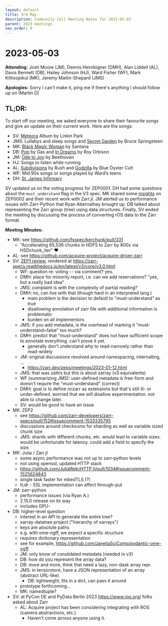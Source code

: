 ```yaml
---
layout: default
title: 3rd May
description: Community Call Meeting Notes for 2023-05-03
parent: 2023 meetings
nav_order: 9
---
```


# 2023-05-03

**Attending:** Josh Moore (JM), Dennis Heimbigner (DMH), Alan Liddell (AL), Davis Bennett (DB), Hailey Johnson (HJ), Ward Fisher (WF), Mark Kittisopikul (MK), Jeremy Maitin-Shepard (JMS)

**Apologies:** Sorry I can't make it, ping me if there's anything I should follow up on (Martin D)

## TL;DR:

To start off our meeting, we asked everyone to share their favourite songs and give an update on their current work. Here are the songs:

- SV: [Meteora](https://open.spotify.com/album/4Gfnly5CzMJQqkUFfoHaP3?si=cxXgdFZSTFO7ZdzeXIm9Ow) Album by Linkin Park
- JMS: Lullabys and sleep songs and [Secret Garden](https://open.spotify.com/track/68uuz61IqrSJjO6ffO3yHc?si=8dab1547a7064b70) by Bruce Springsteen
- MK: [Black Magic Woman](https://open.spotify.com/track/4nmne9J3YCEdhvjTzwiAgu?si=241641ada14b4fd0) by Santana
- DB: [Pop](https://open.spotify.com/album/32Nl49izVyngH22kD1lrkk?si=4cJTQQYVRx-sFaZVAusQZw) by Gas and [In Dreams](https://open.spotify.com/track/44pN9jfSqY3d3lrKuv3QeN?si=9e02f5d50a574726) by Roy Orbison
- JM: [Ode to Joy](https://open.spotify.com/track/4Nd5HJn4EExnLmHtClk4QV?si=056b2b978f454acf) by Beethoven
- HJ: Songs to listen while running
- AL: [Subdivisions](https://open.spotify.com/track/0Z0s6dw0zw2ENU1gVjlLV6?si=bd7b8dc7a3164799) by Rush and [Godzilla](https://open.spotify.com/track/6N0AnkdDFZUetw8KAGHV7e?si=8d6f420076a44940) by Blue Öyster Cult 
- WF: Mid 90s songs or songs played by Ward’s teens
- DH: [St. James Infirmary](https://open.spotify.com/track/0oc9nj1coTLePE4AuTEVyc?si=6252b4541aa741b3)


SV updated us on the voting progress for ZEP0001. DH had some questions about the `must_understand` flag in the V3 spec. MK shared some [insights](https://github.com/zarr-developers/zarr-specs/pull/152#issuecomment-1533335795) on ZEP0002 and their recent work with Zarr.jl. JM alerted us to performance issues with Zarr-Python that Ryan Abernathey brought up. DB talked about representing the Zarr group (tree) using data structures. Finally, SV ended the meeting by discussing the process of converting rOS data to the Zarr format.

**Meeting Minutes:**

- MK: see https://github.com/fsspec/kerchunk/pull/331
  - "Accelerating 65,536 chunks in HDF5 to Zarr by 800x via H5Dchunk_iter" :heart:
- AL: see https://github.com/acquire-project/acquire-driver-zarr
- SV: [ZEP1 review](https://github.com/zarr-developers/zarr-specs/issues/227), rendered at https://zarr-specs.readthedocs.io/en/latest/v3/core/v3.0.html
  - WF: question re: voting -- via comment? yes.
  - DMH: place for minority report, i.e. can we add reservations? "yes, but a really bad idea"
  - JMS: complaint is with the complexity of partial reading?
  - DMH: no, can live with that (though hard in an interpreted lang.)
    - main problem is the decision to default to "must-understand" as true
    - disallowing annotation of zarr file with additional information is problematic
    - burden on all implementors
  - JMS: if you add metadata, is the overhead of marking it "must-understand=false" too much?
  - DMH: predict that "must-understand" does not have sufficient scope to annotate everything. can't prove it yet.
    - generally don't understand why to read-narrowly rather than read-widely
  - JM: original discussions revolved around namespacing, internalling, ...
    - https://zarr.dev/zeps/meetings/2023-01-12.html
  - JMS: that was zattrs but this is about zarray (v3 equivalents)
  - WF (summarizing JMS): user-defined metadata is free-form and doesn't require the "must-understand" (correct)
  - DMH: goal is to define nczarr as extensions but that's still ill- or under-defined. worried that we will disallow experimentation. not able to change later.
  - SV: would be good to have an issue
- MK: ZEP2
  - see https://github.com/zarr-developers/zarr-specs/pull/152#issuecomment-1533335795
  - discussions around checksums for sharding as well as variable sized chunk size
  - JMS: shards with different chunks, etc. would lead to variable sizes. would be unfortunate for latency. could add a field to specify the size.
- MK: Julia / Zarr.jl
  - some async performance was not up to zarr-python levels
  - not using openssl, updated HTTP stack
  - https://github.com/JuliaWeb/HTTP.jl/pull/1034#issuecomment-1525624843
  - single task faster for mbedTLS (?)
  - tl;dr - SSL implementation can affect through-put
- JM: zarr-python
  - performance issues (via Ryan A.)
  - 2.15.0 release on its way
  - includes GPU-
- DB: higher-level question
  - interest in an API to generate the entire tree?
  - xarray-datatree project ("hierarchy of xarrays")
  - keys are absolute paths
  - e.g. with ome-ngff, we expect a specific structure
  - requires dictionary representation
  - see for example, https://github.com/JaneliaSciComp/pydantic-ome-ngff
  - JM: only know of conslidated metadata (needed in v3)
  - DB: how do you represent the array data?
  - DB: more and more, think that need a lazy, non-dask array repr.
  - JMS: in tensorstore, have a JSON representation of an array (abstract URL-like)
    - DB: lightweight, fits in a dict, can pass it around
  - prototype forthcoming...
  - MK: namedtuple?
- SV: at PyCon DE and PyData Berlin 2023 https://www.ros.org/ folks asked about Zarr
  - AL: Acquire project has been considering integrating with ROS (camera abstractions, etc.)
    - Haven't come across anyone using it.

